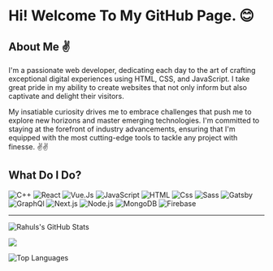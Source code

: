 # Hi! Welcome To My GitHub Page. 😊

## About Me ✌

I'm a passionate web developer, dedicating each day to the art of crafting exceptional digital experiences using HTML, CSS, and JavaScript. I take great pride in my ability to create websites that not only inform but also captivate and delight their visitors.

My insatiable curiosity drives me to embrace challenges that push me to explore new horizons and master emerging technologies. I'm committed to staying at the forefront of industry advancements, ensuring that I'm equipped with the most cutting-edge tools to tackle any project with finesse. ✌✌

## What Do I Do?

<p>
  <img alt="C++" src="https://img.shields.io/badge/C++-00599C?logo=c++&logoColor=white&style=for-the-badge" />
  <img alt="React" src="https://img.shields.io/badge/React-61DAFB?logo=react&logoColor=white&style=for-the-badge" />
  <img alt="Vue.Js" src="https://img.shields.io/badge/Vue.Js-4FC08D?logo=vue.js&logoColor=white&style=for-the-badge" />
  <img alt="JavaScript" src="https://img.shields.io/badge/JavaScript-F7DF1E?logo=javascript&logoColor=white&style=for-the-badge" />
  <img alt="HTML" src="https://img.shields.io/badge/HTML-E34F26?logo=html5&logoColor=white&style=for-the-badge" />
  <img alt="Css" src="https://img.shields.io/badge/CSS-1572B6?logo=css3&logoColor=white&style=for-the-badge" />
  <img alt="Sass" src="https://img.shields.io/badge/Sass-CC6699?logo=sass&logoColor=white&style=for-the-badge" />
  <img alt="Gatsby" src="https://img.shields.io/badge/Gatsby-663399?logo=gatsby&logoColor=white&style=for-the-badge" />
  <img alt="GraphQl" src="https://img.shields.io/badge/GraphQL-E10098?logo=graphql&logoColor=white&style=for-the-badge" />
  <img alt="Next.js" src="https://img.shields.io/badge/Next.js-000000?logo=next.js&logoColor=white&style=for-the-badge" />
  <img alt="Node.js" src="https://img.shields.io/badge/Node.js-339933?logo=node.js&logoColor=white&style=for-the-badge" />
  <img alt="MongoDB" src="https://img.shields.io/badge/MongoDB-47A248?logo=mongoDb&logoColor=white&style=for-the-badge" />
  <img alt="Firebase" src="https://img.shields.io/badge/Firebase-FFCA28?logo=firebase&logoColor=white&style=for-the-badge" />
</p>

---

![Rahuls's GitHub Stats](https://github-readme-stats.vercel.app/api?username=rahuldhiman2002&show_icons=true&theme=radical)

<img src="https://komarev.com/ghpvc/?username=rahuldhiman2002&color=green" />

![Top Languages](https://github-readme-stats.vercel.app/api/top-langs/?username=rahuldhiman2002&layout=compact)

